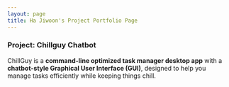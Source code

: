 ```yaml
---
layout: page
title: Ha Jiwoon's Project Portfolio Page
---
```


### Project: Chillguy Chatbot

ChillGuy is a **command-line optimized task manager desktop app** with a **chatbot-style Graphical User Interface (GUI)**,
designed to help you manage tasks efficiently while keeping things chill.
